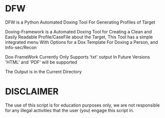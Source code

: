 # DFW

DFW is a Python Automated Doxing Tool For Generating Profiles of Target 


Doxing-Framework is a Automated Doxing Tool for Creating a Clean and Easily Readable Profile/CaseFile about the Target, 
This Tool has a simple integrated menu With Options for a Dox Template For Doxing a Person, and Info-sec/Recon

Dox-FrameWork Currently Only Supports 'txt' output
In Future Versions 'HTML' and 'PDF' will be supported

The Output is in the Current Directory

# DISCLAIMER

The use of this script is for education purposes only, we are not responsible for any illegal activities that the user (you) engage this script in.
